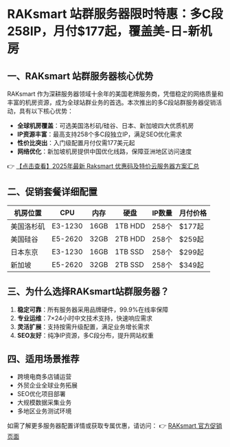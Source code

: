 # RAKsmart 站群服务器限时特惠：多C段258IP，月付$177起，覆盖美-日-新机房

## 一、RAKsmart 站群服务器核心优势

RAKsmart 作为深耕服务器领域十余年的美国老牌服务商，凭借稳定的网络质量和丰富的机房资源，成为全球站群业务的首选。本次推出的多C段站群服务器促销活动，具有以下核心优势：

- **全球机房覆盖**：可选美国洛杉矶/硅谷、日本、新加坡四大优质机房
- **IP资源丰富**：最高支持258个多C段独立IP，满足SEO优化需求
- **性价比突出**：入门级配置月付仅需177美元起
- **网络优化**：新加坡机房提供中国优化线路，保障亚洲地区访问速度

👉 [【点击查看】2025年最新 Raksmart 优惠码及特价云服务器方案汇总](https://bit.ly/raksmart)

## 二、促销套餐详细配置

| 机房位置   | CPU  | 内存 | 硬盘 | IP数量 | 月付价格 |
|------------|------|------|------|--------|----------|
| 美国洛杉矶 | E3-1230 | 16GB | 1TB HDD | 258个 | $177起 |
| 美国硅谷   | E5-2620 | 32GB | 2TB HDD | 258个 | $259起 |
| 日本东京   | E3-1230 | 16GB | 1TB SSD | 258个 | $299起 |
| 新加坡     | E5-2620 | 32GB | 2TB SSD | 258个 | $349起 |

## 三、为什么选择RAKsmart站群服务器？

1. **稳定可靠**：所有服务器采用品牌硬件，99.9%在线率保障
2. **专业运维**：7×24小时中文技术支持，快速响应需求
3. **灵活扩展**：支持按需升级配置，满足业务增长需求
4. **SEO友好**：纯净IP资源，多C段分布，提升网站权重

## 四、适用场景推荐

- 跨境电商多店铺运营
- 外贸企业全球业务拓展
- SEO优化项目部署
- 大规模数据采集业务
- 多地区业务测试环境

如需了解更多服务器配置详情或获取专属优惠，请访问：
👉 [RAKsmart 官方促销页面](https://bit.ly/raksmart)